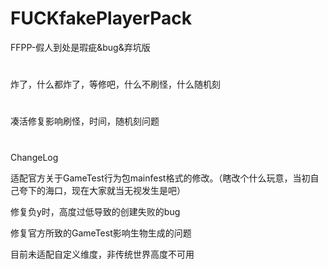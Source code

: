# FUCKfakePlayerPack
FFPP-假人到处是瑕疵&amp;bug&amp;弃坑版

#

炸了，什么都炸了，等修吧，什么不刷怪，什么随机刻
#
凑活修复影响刷怪，时间，随机刻问题


#
ChangeLog

适配官方关于GameTest行为包mainfest格式的修改。（瞎改个什么玩意，当初自己夸下的海口，现在大家就当无视发生是吧）

修复负y时，高度过低导致的创建失败的bug

修复官方所致的GameTest影响生物生成的问题

目前未适配自定义维度，非传统世界高度不可用
